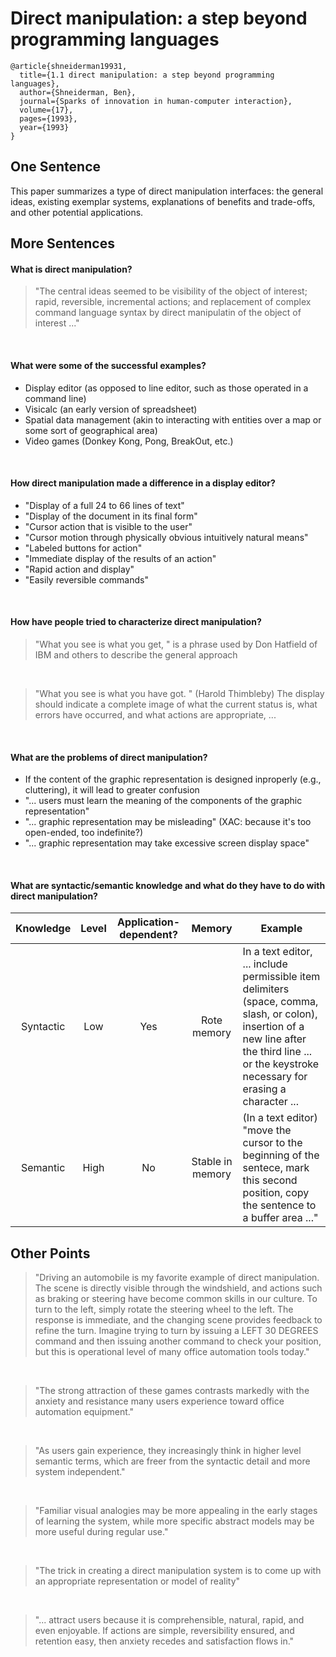 # Direct manipulation: a step beyond programming languages

```
@article{shneiderman19931,
  title={1.1 direct manipulation: a step beyond programming languages},
  author={Shneiderman, Ben},
  journal={Sparks of innovation in human-computer interaction},
  volume={17},
  pages={1993},
  year={1993}
}
```

## One Sentence
This paper summarizes a type of direct manipulation interfaces: the general ideas, existing exemplar systems, explanations of benefits and trade-offs, and other potential applications.

## More Sentences
#### What is direct manipulation?
> "The central ideas seemed to be visibility of the object of interest; rapid, reversible, incremental actions; and replacement of complex command language syntax by direct manipulatin of the object of interest ..."

<br/>

#### What were some of the successful examples?

* Display editor (as opposed to line editor, such as those operated in a command line)
* Visicalc (an early version of spreadsheet)
* Spatial data management (akin to interacting with entities over a map or some sort of geographical area)
* Video games (Donkey Kong, Pong, BreakOut, etc.) 

<br/>

#### How direct manipulation made a difference in a display editor?

* "Display of a full 24 to 66 lines of text"
* "Display of the document in its final form"
* "Cursor action that is visible to the user"
* "Cursor motion through physically obvious intuitively natural means"
* "Labeled buttons for action"
* "Immediate display of the results of an action"
* "Rapid action and display"
* "Easily reversible commands"

<br/>

#### How have people tried to characterize direct manipulation?
> "What you see is what you get, " is a phrase used by Don Hatfield of IBM and others to describe the general approach

<br/>

> "What you see is what you have got. " (Harold Thimbleby) The display should indicate a complete image of what the current status is, what errors have occurred, and what actions are appropriate, ...

<br/>

#### What are the problems of direct manipulation?

* If the content of the graphic representation is designed inproperly (e.g., cluttering), it will lead to greater confusion
* "... users must learn the meaning of the components of the graphic representation"
* "... graphic representation may be misleading" (XAC: because it's too open-ended, too indefinite?)
* "... graphic representation may take excessive screen display space"

<br/>

#### What are syntactic/semantic knowledge and what do they have to do with direct manipulation?

|  Knowledge		| Level 	|  Application-dependent? 	|  Memory |  Example |
| :---------------: | :-------: | :-----------------------: | :-----: | --------- |
|  Syntactic 		| Low 		|  Yes 						|  Rote memory| In a text editor, ... include permissible item delimiters (space, comma, slash, or colon), insertion of a new line after the third line ... or the keystroke necessary for erasing a character ... |
|  Semantic 		| High 		|  No 						|  Stable in memory |  (In a text editor) "move the cursor to the beginning of the sentece, mark this second position, copy the sentence to a buffer area ..."

## Other Points
> "Driving an automobile is my favorite example of direct manipulation. The scene is directly visible through the windshield, and actions such as braking or steering have become common skills in our culture. To turn to the left, simply rotate the steering wheel to the left. The response is immediate, and the changing scene provides feedback to refine the turn. Imagine trying to turn by issuing a LEFT 30 DEGREES command and then issuing another command to check your position, but this is operational level of many office automation tools today."

<br/>

> "The strong attraction of these games contrasts markedly with the anxiety and resistance many users experience toward office automation equipment."

<br/>

> "As users gain experience, they increasingly think in higher level semantic terms, which are freer from the syntactic detail and more system independent."

<br/>

> "Familiar visual analogies may be more appealing in the early stages of learning the system, while more specific abstract models may be more useful during regular use."

<br/>

> "The trick in creating a direct manipulation system is to come up with an appropriate representation or model of reality"

<br/>

> "... attract users because it is comprehensible, natural, rapid, and even enjoyable. If actions are simple, reversibility ensured, and retention easy, then anxiety recedes and satisfaction flows in."